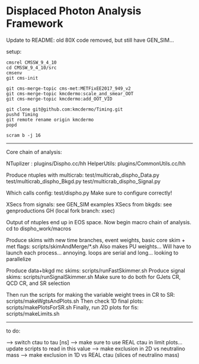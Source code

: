 # Displaced Photon Analysis Framework

Update to README: old 80X code removed, but still have GEN_SIM...

setup:
```
cmsrel CMSSW_9_4_10
cd CMSSW_9_4_10/src
cmsenv
git cms-init

git cms-merge-topic cms-met:METFixEE2017_949_v2
git cms-merge-topic kmcdermo:scale_and_smear_OOT
git cms-merge-topic kmcdermo:add_OOT_VID

git clone git@github.com:kmcdermo/Timing.git
pushd Timing
git remote rename origin kmcdermo
popd

scram b -j 16
```

-----------------------

Core chain of analysis:

NTuplizer  : plugins/Dispho.cc/hh
HelperUtils: plugins/CommonUtils.cc/hh

Produce ntuples with multicrab:
test/multicrab_dispho_Data.py
test/multicrab_dispho_Bkgd.py
test/multicrab_dispho_Signal.py

Which calls config: test/dispho.py
Make sure to configure correctly!

XSecs from signals: see GEN_SIM examples
XSecs from bkgds: see genproductions GH (local fork branch: xsec)

Output of ntuples end up in EOS space. Now begin macro chain of analysis. cd to dispho_work/macros

Produce skims with new time branches, event weights, basic core skim + met flags: scripts/skimAndMerge/*.sh
Also makes PU weights...
Will have to launch each process... annoying. loops are serial and long... looking to parallelize

Produce data+bkgd mc skims: scripts/runFastSkimmer.sh
Produce signal skims: scripts/runSignalSkimmer.sh
Make sure to do both for GJets CR, QCD CR, and SR selection

Then run the scripts for making the variable weight trees in CR to SR: scripts/makeWgtsAndPlots.sh
Then check 1D final plots: scripts/makePlotsForSR.sh
Finally, run 2D plots for fis: scripts/makeLimits.sh

--------------------------------
to do:

--> switch ctau to tau [ns]
--> make sure to use REAL ctau in limit plots... update scripts to read in this value
--> make exclusion in 2D vs neutralino mass
--> make exclusion in 1D vs REAL ctau (slices of neutralino mass)
